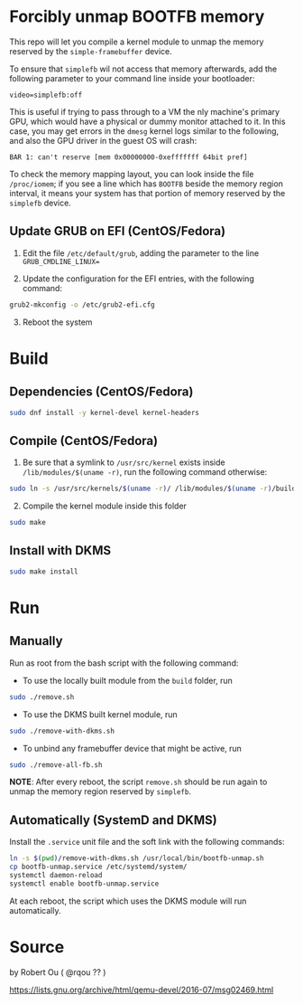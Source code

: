 # Forcibly unmap BOOTFB memory

This repo will let you compile a kernel module to unmap the memory reserved by the `simple-framebuffer` device.

To ensure that `simplefb` wil not access that memory afterwards, add the following parameter to your command line inside your bootloader:
```
video=simplefb:off
```

This is useful if trying to pass through to a VM the nly machine's primary GPU, which would have a physical or dummy monitor attached to it. In this case, you may get errors in the `dmesg` kernel logs similar to the following, and also the GPU driver in the guest OS will crash:
```
BAR 1: can't reserve [mem 0x00000000-0xefffffff 64bit pref]
```

To check the memory mapping layout, you can look inside the file `/proc/iomem`; if you see a line which has `BOOTFB` beside the memory region interval, it means your system has that portion of memory reserved by the `simplefb` device.

## Update GRUB on EFI (CentOS/Fedora)

1. Edit the file `/etc/default/grub`, adding the parameter to the line `GRUB_CMDLINE_LINUX=`

2. Update the configuration for the EFI entries, with the following command:
```bash
grub2-mkconfig -o /etc/grub2-efi.cfg
```

3. Reboot the system

# Build

## Dependencies (CentOS/Fedora)

```bash
sudo dnf install -y kernel-devel kernel-headers
```

## Compile (CentOS/Fedora)

1. Be sure that a symlink to `/usr/src/kernel` exists inside `/lib/modules/$(uname -r)`, run the following command otherwise:
```bash
sudo ln -s /usr/src/kernels/$(uname -r)/ /lib/modules/$(uname -r)/build
```

2. Compile the kernel module inside this folder

```bash
sudo make
```

## Install with DKMS

```bash
sudo make install
```

# Run

## Manually

Run as root from the bash script with the following command:

- To use the locally built module from the `build` folder, run
```bash
sudo ./remove.sh
```

- To use the DKMS built kernel module, run
```bash
sudo ./remove-with-dkms.sh
```

- To unbind any framebuffer device that might be active, run
```bash
sudo ./remove-all-fb.sh
```

**NOTE**: After every reboot, the script `remove.sh` should be run again to unmap the memory region reserved by `simplefb`.

## Automatically (SystemD and DKMS)

Install the `.service` unit file and the soft link with the following commands:
```bash
ln -s $(pwd)/remove-with-dkms.sh /usr/local/bin/bootfb-unmap.sh
cp bootfb-unmap.service /etc/systemd/system/
systemctl daemon-reload
systemctl enable bootfb-unmap.service
```

At each reboot, the script which uses the DKMS module will run automatically.

# Source

by Robert Ou ( @rqou ?? )

https://lists.gnu.org/archive/html/qemu-devel/2016-07/msg02469.html
